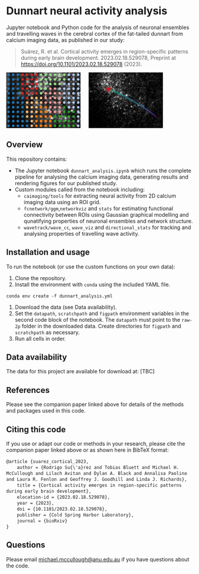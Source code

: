 # Dunnart neural activity analysis
Jupyter notebook and Python code for the analysis of neuronal ensembles and travelling waves in the cerebral cortex of the fat-tailed dunnart from calcium imaging data, as published in our study:

> Suárez, R. et al. Cortical activity emerges in region-specific patterns during early brain development. 2023.02.18.529078, Preprint at https://doi.org/10.1101/2023.02.18.529078 (2023).

<img src="media/example_assemblies_overlay.png" alt="Neural ensemble detection" width="200"/> &emsp; <img src="media/example_wave.png" alt="Wave event tracking" width="200"/>

## Overview
This repository contains:
* The Jupyter notebook `dunnart_analysis.ipynb` which runs the complete pipeline for analysing the calcium imaging data, generating results and rendering figures for our published study.
* Custom modules called from the notebook including:
  * `caimaging/tools` for extracting neural activity from 2D calcium imaging data using an ROI grid.
  * `fcnetwork/ggm`,`networkviz` and `stats` for estimating functional connectivity between ROIs using Gaussian graphical modelling and qunatifying properties of neuronal ensembles and network structure.
  * `wavetrack/wave_cc`, `wave_viz` and `directional_stats` for tracking and analysing properties of travelling wave activity.

## Installation and usage
To run the notebook (or use the custom functions on your own data):
1. Clone the repository.
1. Install the environment with `conda` using the included YAML file.
``` 
conda env create -f dunnart_analysis.yml
```
1. Download the data (see Data availability).
1. Set the `datapath`, `scratchpath` and `figpath` environment variables in the second code block of the notebook. The `datapath` must point to the `raw-2p` folder in the downloaded data. Create directories for `figpath` and `scratchpath` as necessary.
1. Run all cells in order.

## Data availability
The data for this project are available for download at: \[TBC\]

## References
Please see the companion paper linked above for details of the methods and packages used in this code.

## Citing this code
If you use or adapt our code or methods in your research, please cite the companion paper linked above or as shown here in BibTeX format:
```
@article {suarez_cortical_2023,
	author = {Rodrigo Su{\'a}rez and Tobias Bluett and Michael H. McCullough and Lilach Avitan and Dylan A. Black and Annalisa Paolino and Laura R. Fenlon and Geoffrey J. Goodhill and Linda J. Richards},
	title = {Cortical activity emerges in region-specific patterns during early brain development},
	elocation-id = {2023.02.18.529078},
	year = {2023},
	doi = {10.1101/2023.02.18.529078},
	publisher = {Cold Spring Harbor Laboratory},
	journal = {bioRxiv}
}
```

## Questions
Please email michael.mccullough@anu.edu.au if you have questions about the code.
